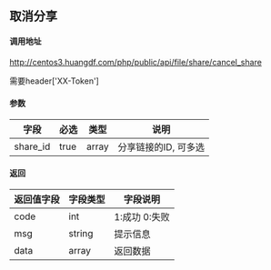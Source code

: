 ## 取消分享

#### 调用地址

http://centos3.huangdf.com/php/public/api/file/share/cancel_share

需要header['XX-Token']

#### 参数

|字段|必选|类型|说明|
|----|----|----|----|
|share_id|true|array|分享链接的ID, 可多选|

#### 返回

|返回值字段|字段类型|字段说明|
|----------|--------|--------|
|code|int|1:成功 0:失败|
|msg|string|提示信息|
|data|array|返回数据|